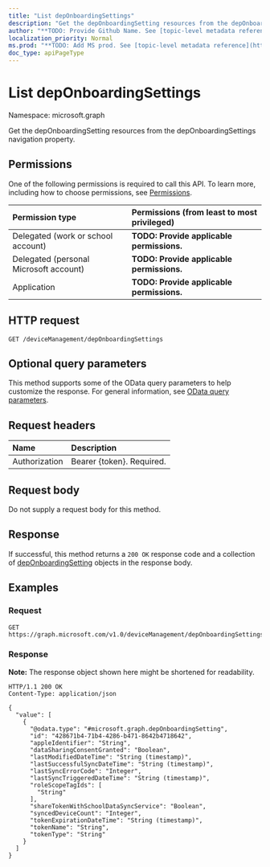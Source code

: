 ```yaml
---
title: "List depOnboardingSettings"
description: "Get the depOnboardingSetting resources from the depOnboardingSettings navigation property."
author: "**TODO: Provide Github Name. See [topic-level metadata reference](https://msgo.azurewebsites.net/add/document/guidelines/metadata.html#topic-level-metadata)**"
localization_priority: Normal
ms.prod: "**TODO: Add MS prod. See [topic-level metadata reference](https://msgo.azurewebsites.net/add/document/guidelines/metadata.html#topic-level-metadata)**"
doc_type: apiPageType
---
```


# List depOnboardingSettings
Namespace: microsoft.graph



Get the depOnboardingSetting resources from the depOnboardingSettings navigation property.

## Permissions
One of the following permissions is required to call this API. To learn more, including how to choose permissions, see [Permissions](/graph/permissions-reference).

|Permission type|Permissions (from least to most privileged)|
|:---|:---|
|Delegated (work or school account)|**TODO: Provide applicable permissions.**|
|Delegated (personal Microsoft account)|**TODO: Provide applicable permissions.**|
|Application|**TODO: Provide applicable permissions.**|

## HTTP request

<!-- {
  "blockType": "ignored"
}
-->
``` http
GET /deviceManagement/depOnboardingSettings
```

## Optional query parameters
This method supports some of the OData query parameters to help customize the response. For general information, see [OData query parameters](/graph/query-parameters).

## Request headers
|Name|Description|
|:---|:---|
|Authorization|Bearer {token}. Required.|

## Request body
Do not supply a request body for this method.

## Response

If successful, this method returns a `200 OK` response code and a collection of [depOnboardingSetting](../resources/deponboardingsetting.md) objects in the response body.

## Examples

### Request
<!-- {
  "blockType": "request",
  "name": "list_deponboardingsetting"
}
-->
``` http
GET https://graph.microsoft.com/v1.0/deviceManagement/depOnboardingSettings
```


### Response
**Note:** The response object shown here might be shortened for readability.
<!-- {
  "blockType": "response",
  "truncated": true,
  "@odata.type": "Collection(microsoft.graph.depOnboardingSetting)"
}
-->
``` http
HTTP/1.1 200 OK
Content-Type: application/json

{
  "value": [
    {
      "@odata.type": "#microsoft.graph.depOnboardingSetting",
      "id": "428671b4-71b4-4286-b471-8642b4718642",
      "appleIdentifier": "String",
      "dataSharingConsentGranted": "Boolean",
      "lastModifiedDateTime": "String (timestamp)",
      "lastSuccessfulSyncDateTime": "String (timestamp)",
      "lastSyncErrorCode": "Integer",
      "lastSyncTriggeredDateTime": "String (timestamp)",
      "roleScopeTagIds": [
        "String"
      ],
      "shareTokenWithSchoolDataSyncService": "Boolean",
      "syncedDeviceCount": "Integer",
      "tokenExpirationDateTime": "String (timestamp)",
      "tokenName": "String",
      "tokenType": "String"
    }
  ]
}
```

